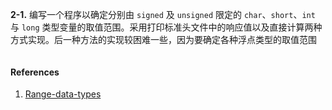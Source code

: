 **2-1.** 编写一个程序以确定分别由 `signed` 及 `unsigned` 限定的 `char`、`short`、`int` 与 `long` 类型变量的取值范围。采用打印标准头文件中的响应值以及直接计算两种方式实现。后一种方法的实现较困难一些，因为要确定各种浮点类型的取值范围

```c

```



#### References

1. [Range-data-types](https://codeforwin.org/2017/08/find-range-data-types-c-programming.html)